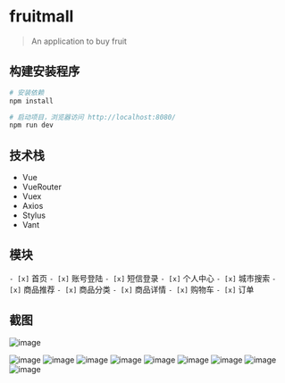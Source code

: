 # fruitmall

> An application to buy fruit

## 构建安装程序

``` bash
# 安装依赖
npm install

# 启动项目，浏览器访问 http://localhost:8080/
npm run dev
```

## 技术栈
- Vue
- VueRouter
- Vuex
- Axios
- Stylus
- Vant

## 模块
`- [x]` 首页
`- [x]` 账号登陆
`- [x]` 短信登录
`- [x]` 个人中心
`- [x]` 城市搜索
`- [x]` 商品推荐
`- [x]` 商品分类
`- [x]` 商品详情
`- [x]` 购物车
`- [x]` 订单

## 截图
![image](https://github.com/yanyufei7/Mall/blob/master/pictures/%E9%A6%96%E9%A1%B5.png)

![image](https://github.com/yanyufei7/Mall/blob/master/pictures/%E8%B4%AD%E7%89%A9%E8%BD%A6.png)
![image](https://github.com/yanyufei7/Mall/blob/master/pictures/%E8%B4%A6%E5%8F%B7%E7%99%BB%E5%BD%95.png)
![image](https://github.com/yanyufei7/Mall/blob/master/pictures/%E7%9F%AD%E4%BF%A1%E7%99%BB%E5%BD%95.png)
![image](https://github.com/yanyufei7/Mall/blob/master/pictures/%E8%AE%A2%E5%8D%95.png)
![image](https://github.com/yanyufei7/Mall/blob/master/pictures/%E5%9F%8E%E5%B8%82%E6%90%9C%E7%B4%A2.png)
![image](https://github.com/yanyufei7/Mall/blob/master/pictures/%E5%95%86%E5%93%81%E8%AF%A6%E6%83%85.png)
![image](https://github.com/yanyufei7/Mall/blob/master/pictures/%E5%95%86%E5%93%81%E6%8E%A8%E8%8D%90.png)
![image](https://github.com/yanyufei7/Mall/blob/master/pictures/%E5%95%86%E5%93%81%E5%88%86%E7%B1%BB.png)
![image](https://github.com/yanyufei7/Mall/blob/master/pictures/%E4%B8%AA%E4%BA%BA%E4%B8%AD%E5%BF%83.png)
